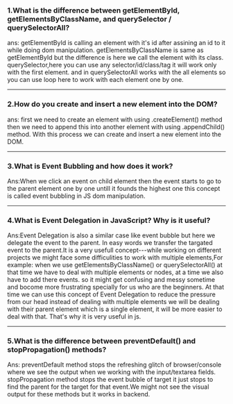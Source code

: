 <h3>1.What is the difference between getElementById, getElementsByClassName, and querySelector / querySelectorAll?</h3>
ans: getElementById is calling an element with it's id after assining an id to it while doing dom manipulation.
     getElementsByClassName is same as getElementById but the difference is here we call the element with its class.
     querySelector,here you can use any selector/id/class/tag it will work only with the first element.
     and in querySelectorAll works with the all elements so you can use loop here to work with each element one by one.<hr>
<h3>2.How do you create and insert a new element into the DOM?</h3>
ans: first we need to create an element with using .createElement() method then we need to append this into another element with using .appendChild() method. With this process we can create and insert a new element into the DOM.<hr>
<h3>3.What is Event Bubbling and how does it work?</h3>
Ans:When we click an event on child element then the event starts to go to the parent element one by one untill it founds the highest one this concept is called event bubbling in JS dom manipulation.<hr>
<h3>4.What is Event Delegation in JavaScript? Why is it useful?</h3>
Ans:Event Delegation is also a similar case like event bubble but here we delegate the event to the parent. In easy words we transfer the targated event to the parent.It is a very usefull concept---while working on different projects we might face some difficulities to work with multiple elements,For example: when we use getElementsByClassName() or querySelectorAll() at that time we have to deal with multiple elements or nodes, at a time we also have to add there events. so it might get confusing and messy sometime and bocome more frustrating specially for us who are the beginners. At that time we can use this concept of Event Delegation to reduce the pressure from our head instead of dealing with multiple elements we will be dealing with their parent element which is a single element, it will be more easier to deal with that. That's why it is very  useful in js.<hr> 
<h3>5.What is the difference between preventDefault() and stopPropagation() methods?</h3>
Ans: preventDefault method stops the refreshing glitch of browser/console where we see the output when we working with the input/textarea fields. stopPropagation method stops the event bubble of target it just stops to find the parent for the target for that event.We might not see the visual output for these methods but it works in backend.
